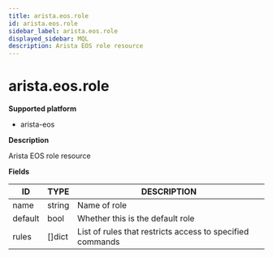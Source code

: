 ```yaml
---
title: arista.eos.role
id: arista.eos.role
sidebar_label: arista.eos.role
displayed_sidebar: MQL
description: Arista EOS role resource
---
```


# arista.eos.role

**Supported platform**

- arista-eos

**Description**

Arista EOS role resource

**Fields**

| ID      | TYPE           | DESCRIPTION                                               |
| ------- | -------------- | --------------------------------------------------------- |
| name    | string         | Name of role                                              |
| default | bool           | Whether this is the default role                          |
| rules   | &#91;&#93;dict | List of rules that restricts access to specified commands |
